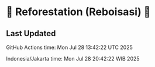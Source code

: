 
# 🌳 Reforestation (Reboisasi) 🌲

## Last Updated

GitHub Actions time: Mon Jul 28 13:42:22 UTC 2025

Indonesia/Jakarta time: Mon Jul 28 20:42:22 WIB 2025
